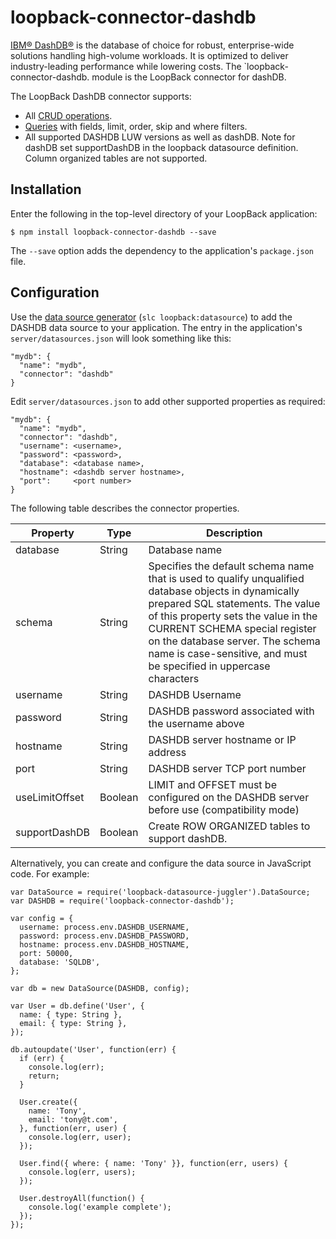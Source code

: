 # loopback-connector-dashdb

[IBM® DashDB®]() is the database of choice for robust, enterprise-wide solutions handling high-volume workloads.
It is optimized to deliver industry-leading performance while lowering costs.  The `loopback-connector-dashdb.
module is the LoopBack connector for dashDB.

The LoopBack DashDB connector supports:

- All [CRUD operations](http://loopback.io/doc/en/lb2/Creating-updating-and-deleting-data.html).
- [Queries](http://loopback.io/doc/en/lb2/Querying-data.html) with fields, limit, order, skip and where filters.
- All supported DASHDB LUW versions as well as dashDB.  Note for dashDB set supportDashDB in the loopback datasource definition.  Column organized tables are not supported.

## Installation

Enter the following in the top-level directory of your LoopBack application:

```
$ npm install loopback-connector-dashdb --save
```

The `--save` option adds the dependency to the application's `package.json` file.

## Configuration

Use the [data source generator](http://loopback.io/doc/en/lb2/Data-source-generator.html) (`slc loopback:datasource`) to add the DASHDB data source to your application.
The entry in the application's `server/datasources.json` will look something like this:

```
"mydb": {
  "name": "mydb",
  "connector": "dashdb"
}
```

Edit `server/datasources.json` to add other supported properties as required:

```
"mydb": {
  "name": "mydb",
  "connector": "dashdb",
  "username": <username>,
  "password": <password>,
  "database": <database name>,
  "hostname": <dashdb server hostname>,
  "port":     <port number>
}
```

The following table describes the connector properties.

Property       | Type    | Description
---------------| --------| --------
database       | String  | Database name
schema         | String  | Specifies the default schema name that is used to qualify unqualified database objects in dynamically prepared SQL statements. The value of this property sets the value in the CURRENT SCHEMA special register on the database server. The schema name is case-sensitive, and must be specified in uppercase characters
username       | String  | DASHDB Username
password       | String  | DASHDB password associated with the username above
hostname       | String  | DASHDB server hostname or IP address
port           | String  | DASHDB server TCP port number
useLimitOffset | Boolean | LIMIT and OFFSET must be configured on the DASHDB server before use (compatibility mode)
supportDashDB  | Boolean | Create ROW ORGANIZED tables to support dashDB.


Alternatively, you can create and configure the data source in JavaScript code.
For example:

```
var DataSource = require('loopback-datasource-juggler').DataSource;
var DASHDB = require('loopback-connector-dashdb');

var config = {
  username: process.env.DASHDB_USERNAME,
  password: process.env.DASHDB_PASSWORD,
  hostname: process.env.DASHDB_HOSTNAME,
  port: 50000,
  database: 'SQLDB',
};

var db = new DataSource(DASHDB, config);

var User = db.define('User', {
  name: { type: String },
  email: { type: String },
});

db.autoupdate('User', function(err) {
  if (err) {
    console.log(err);
    return;
  }

  User.create({
    name: 'Tony',
    email: 'tony@t.com',
  }, function(err, user) {
    console.log(err, user);
  });

  User.find({ where: { name: 'Tony' }}, function(err, users) {
    console.log(err, users);
  });

  User.destroyAll(function() {
    console.log('example complete');
  });
});
```
